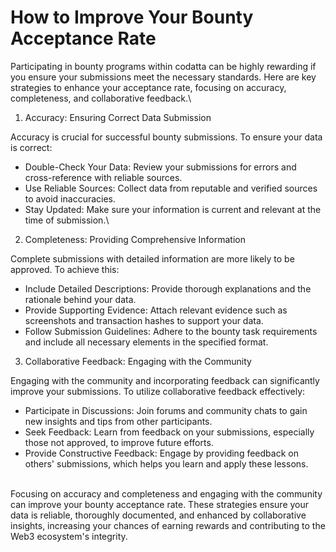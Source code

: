 # How to Improve Your Bounty Acceptance Rate

Participating in bounty programs within codatta can be highly rewarding if you ensure your submissions meet the necessary standards. Here are key strategies to enhance your acceptance rate, focusing on accuracy, completeness, and collaborative feedback.\


1. Accuracy: Ensuring Correct Data Submission

Accuracy is crucial for successful bounty submissions. To ensure your data is correct:

* Double-Check Your Data: Review your submissions for errors and cross-reference with reliable sources.
* Use Reliable Sources: Collect data from reputable and verified sources to avoid inaccuracies.
* Stay Updated: Make sure your information is current and relevant at the time of submission.\


2. Completeness: Providing Comprehensive Information

Complete submissions with detailed information are more likely to be approved. To achieve this:

* Include Detailed Descriptions: Provide thorough explanations and the rationale behind your data.
* Provide Supporting Evidence: Attach relevant evidence such as screenshots and transaction hashes to support your data.
* Follow Submission Guidelines: Adhere to the bounty task requirements and include all necessary elements in the specified format.

3. Collaborative Feedback: Engaging with the Community

Engaging with the community and incorporating feedback can significantly improve your submissions. To utilize collaborative feedback effectively:

* Participate in Discussions: Join forums and community chats to gain new insights and tips from other participants.
* Seek Feedback: Learn from feedback on your submissions, especially those not approved, to improve future efforts.
* Provide Constructive Feedback: Engage by providing feedback on others' submissions, which helps you learn and apply these lessons.

\
Focusing on accuracy and completeness and engaging with the community can improve your bounty acceptance rate. These strategies ensure your data is reliable, thoroughly documented, and enhanced by collaborative insights, increasing your chances of earning rewards and contributing to the Web3 ecosystem's integrity.
